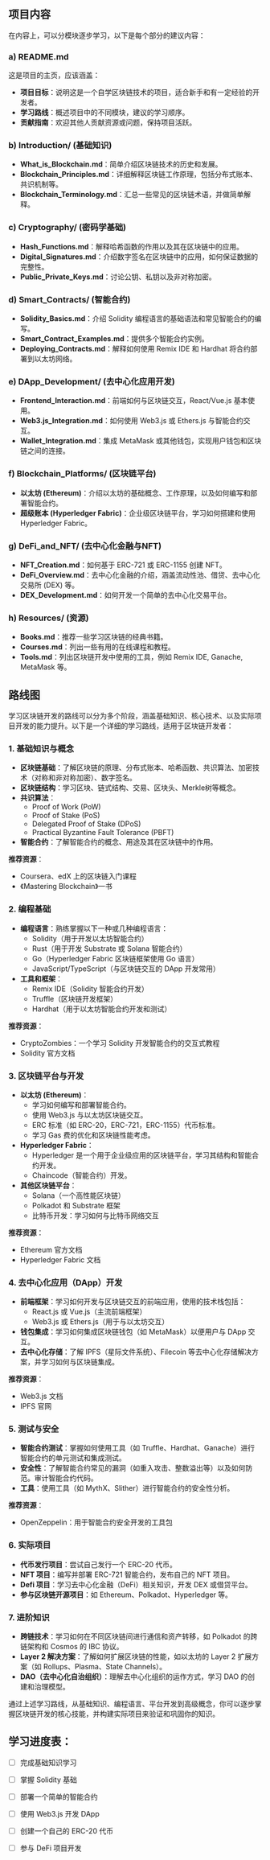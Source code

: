 ## 项目内容
在内容上，可以分模块逐步学习，以下是每个部分的建议内容：

### a) README.md
这是项目的主页，应该涵盖：
- **项目目标**：说明这是一个自学区块链技术的项目，适合新手和有一定经验的开发者。
- **学习路线**：概述项目中的不同模块，建议的学习顺序。
- **贡献指南**：欢迎其他人贡献资源或问题，保持项目活跃。

### b) Introduction/ (基础知识)
- **What_is_Blockchain.md**：简单介绍区块链技术的历史和发展。
- **Blockchain_Principles.md**：详细解释区块链工作原理，包括分布式账本、共识机制等。
- **Blockchain_Terminology.md**：汇总一些常见的区块链术语，并做简单解释。

### c) Cryptography/ (密码学基础)
- **Hash_Functions.md**：解释哈希函数的作用以及其在区块链中的应用。
- **Digital_Signatures.md**：介绍数字签名在区块链中的应用，如何保证数据的完整性。
- **Public_Private_Keys.md**：讨论公钥、私钥以及非对称加密。

### d) Smart_Contracts/ (智能合约)
- **Solidity_Basics.md**：介绍 Solidity 编程语言的基础语法和常见智能合约的编写。
- **Smart_Contract_Examples.md**：提供多个智能合约实例。
- **Deploying_Contracts.md**：解释如何使用 Remix IDE 和 Hardhat 将合约部署到以太坊网络。

### e) DApp_Development/ (去中心化应用开发)
- **Frontend_Interaction.md**：前端如何与区块链交互，React/Vue.js 基本使用。
- **Web3.js_Integration.md**：如何使用 Web3.js 或 Ethers.js 与智能合约交互。
- **Wallet_Integration.md**：集成 MetaMask 或其他钱包，实现用户钱包和区块链之间的连接。

### f) Blockchain_Platforms/ (区块链平台)
- **以太坊 (Ethereum)**：介绍以太坊的基础概念、工作原理，以及如何编写和部署智能合约。
- **超级账本 (Hyperledger Fabric)**：企业级区块链平台，学习如何搭建和使用 Hyperledger Fabric。

### g) DeFi_and_NFT/ (去中心化金融与NFT)
- **NFT_Creation.md**：如何基于 ERC-721 或 ERC-1155 创建 NFT。
- **DeFi_Overview.md**：去中心化金融的介绍，涵盖流动性池、借贷、去中心化交易所 (DEX) 等。
- **DEX_Development.md**：如何开发一个简单的去中心化交易平台。

### h) Resources/ (资源)
- **Books.md**：推荐一些学习区块链的经典书籍。
- **Courses.md**：列出一些有用的在线课程和教程。
- **Tools.md**：列出区块链开发中使用的工具，例如 Remix IDE, Ganache, MetaMask 等。



## 路线图

学习区块链开发的路线可以分为多个阶段，涵盖基础知识、核心技术、以及实际项目开发的能力提升。以下是一个详细的学习路线，适用于区块链开发者：

### 1. 基础知识与概念
- **区块链基础**：了解区块链的原理、分布式账本、哈希函数、共识算法、加密技术（对称和非对称加密）、数字签名。
- **区块链结构**：学习区块、链式结构、交易、区块头、Merkle树等概念。
- **共识算法**：
  - Proof of Work (PoW)
  - Proof of Stake (PoS)
  - Delegated Proof of Stake (DPoS)
  - Practical Byzantine Fault Tolerance (PBFT)
- **智能合约**：了解智能合约的概念、用途及其在区块链中的作用。

**推荐资源**：
- Coursera、edX 上的区块链入门课程
- 《Mastering Blockchain》一书

### 2. 编程基础
- **编程语言**：熟练掌握以下一种或几种编程语言：
  - Solidity（用于开发以太坊智能合约）
  - Rust（用于开发 Substrate 或 Solana 智能合约）
  - Go（Hyperledger Fabric 区块链框架使用 Go 语言）
  - JavaScript/TypeScript（与区块链交互的 DApp 开发常用）
- **工具和框架**：
  - Remix IDE（Solidity 智能合约开发）
  - Truffle（区块链开发框架）
  - Hardhat（用于以太坊智能合约开发和测试）

**推荐资源**：
- CryptoZombies：一个学习 Solidity 开发智能合约的交互式教程
- Solidity 官方文档

### 3. 区块链平台与开发
- **以太坊 (Ethereum)**：
  - 学习如何编写和部署智能合约。
  - 使用 Web3.js 与以太坊区块链交互。
  - ERC 标准（如 ERC-20，ERC-721，ERC-1155）代币标准。
  - 学习 Gas 费的优化和区块链性能考虑。
- **Hyperledger Fabric**：
  - Hyperledger 是一个用于企业级应用的区块链平台，学习其结构和智能合约开发。
  - Chaincode（智能合约）开发。
- **其他区块链平台**：
  - Solana（一个高性能区块链）
  - Polkadot 和 Substrate 框架
  - 比特币开发：学习如何与比特币网络交互

**推荐资源**：
- Ethereum 官方文档
- Hyperledger Fabric 文档

### 4. 去中心化应用（DApp）开发
- **前端框架**：学习如何开发与区块链交互的前端应用，使用的技术栈包括：
  - React.js 或 Vue.js（主流前端框架）
  - Web3.js 或 Ethers.js（用于与以太坊交互）
- **钱包集成**：学习如何集成区块链钱包（如 MetaMask）以便用户与 DApp 交互。
- **去中心化存储**：了解 IPFS（星际文件系统）、Filecoin 等去中心化存储解决方案，并学习如何与区块链集成。

**推荐资源**：
- Web3.js 文档
- IPFS 官网

### 5. 测试与安全
- **智能合约测试**：掌握如何使用工具（如 Truffle、Hardhat、Ganache）进行智能合约的单元测试和集成测试。
- **安全性**：了解智能合约常见的漏洞（如重入攻击、整数溢出等）以及如何防范。审计智能合约代码。
- **工具**：使用工具（如 MythX、Slither）进行智能合约的安全性分析。

**推荐资源**：
- OpenZeppelin：用于智能合约安全开发的工具包

### 6. 实际项目
- **代币发行项目**：尝试自己发行一个 ERC-20 代币。
- **NFT 项目**：编写并部署 ERC-721 智能合约，发布自己的 NFT 项目。
- **Defi 项目**：学习去中心化金融（DeFi）相关知识，开发 DEX 或借贷平台。
- **参与区块链开源项目**：如 Ethereum、Polkadot、Hyperledger 等。

### 7. 进阶知识
- **跨链技术**：学习如何在不同区块链间进行通信和资产转移，如 Polkadot 的跨链架构和 Cosmos 的 IBC 协议。
- **Layer 2 解决方案**：了解如何扩展区块链的性能，如以太坊的 Layer 2 扩展方案（如 Rollups、Plasma、State Channels）。
- **DAO（去中心化自治组织）**：理解去中心化组织的运作方式，学习 DAO 的创建和治理模型。

通过上述学习路线，从基础知识、编程语言、平台开发到高级概念，你可以逐步掌握区块链开发的核心技能，并构建实际项目来验证和巩固你的知识。


## 学习进度表：
- [ ] 完成基础知识学习

- [ ] 掌握 Solidity 基础

- [ ] 部署一个简单的智能合约

- [ ] 使用 Web3.js 开发 DApp

- [ ] 创建一个自己的 ERC-20 代币

- [ ] 参与 DeFi 项目开发